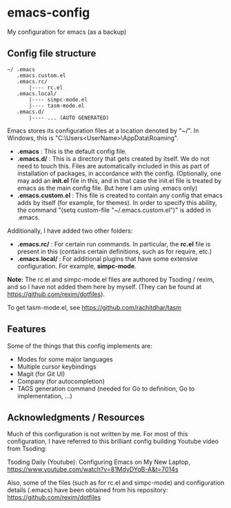 # emacs-config
My configuration for emacs (as a backup)

## Config file structure

```
~/ .emacs
   .emacs.custom.el
   .emacs.rc/
       |---- rc.el
   .emacs.local/
       |---- simpc-mode.el
       |---- tasm-mode.el
   .emacs.d/
       |---- ... (AUTO GENERATED)
```

Emacs stores its configuration files at a location denoted by "~/". In Windows, this is "C:\Users\<UserName>\AppData\Roaming\".

- **.emacs** : This is the default config file.
- **.emacs.d/** : This is a directory that gets created by itself. We do not need to touch this. Files are automatically included in this as part of installation of packages, in accordance with the config. (Optionally, one may add an **init.el** file in this, and in that case the init.el file is treated by emacs as the main config file. But here I am using .emacs only)
- **.emacs.custom.el** : This file is created to contain any config that emacs adds by itself (for example, for themes). In order to specify this ability, the command "(setq custom-file "~/.emacs.custom.el")" is added in .emacs.

Additionally, I have added two other folders:

- **.emacs.rc/** : For certain run commands. In particular, the **rc.el** file is present in this (contains certain definitions, such as for require, etc.)
- **.emacs.local/** : For additional plugins that have some extensive configuration. For example, **simpc-mode**.

**Note:** The rc.el and simpc-mode.el files are authored by Tsoding / rexim, and so I have not added them here by myself. (They can be found at https://github.com/rexim/dotfiles).

To get tasm-mode.el, see https://github.com/rachitdhar/tasm

## Features

Some of the things that this config implements are:

- Modes for some major languages
- Multiple cursor keybindings
- Magit (for Git UI)
- Company (for autocompletion)
- TAGS generation command (needed for Go to definition, Go to implementation, ...)

## Acknowledgments / Resources

Much of this configuration is not written by me. For most of this configuration, I have referred to this brilliant config building Youtube video from Tsoding:

Tsoding Daily (Youtube): Configuring Emacs on My New Laptop, https://www.youtube.com/watch?v=81MdyDYqB-A&t=7014s

Also, some of the files (such as for rc.el and simpc-mode) and configuration details (.emacs) have been obtained from his repository:
https://github.com/rexim/dotfiles
